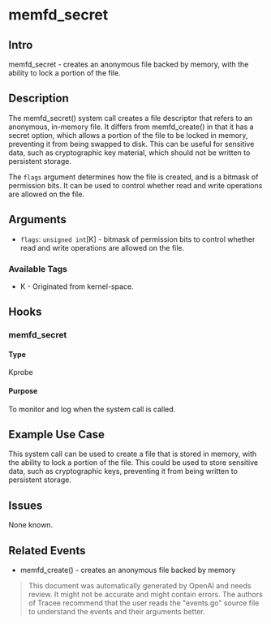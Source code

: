 
# memfd_secret

## Intro
memfd_secret - creates an anonymous file backed by memory, with the ability
to lock a portion of the file.

## Description
The memfd_secret() system call creates a file descriptor that refers to an
anonymous, in-memory file. It differs from memfd_create() in that it has a
secret option, which allows a portion of the file to be locked in memory,
preventing it from being swapped to disk. This can be useful for sensitive
data, such as cryptographic key material, which should not be written to
persistent storage.

The `flags` argument determines how the file is created, and is a bitmask of
permission bits. It can be used to control whether read and write operations
are allowed on the file.

## Arguments
* `flags`: `unsigned int`[K] - bitmask of permission bits to control whether read and write operations are allowed on the file.

### Available Tags
* K - Originated from kernel-space.

## Hooks
### memfd_secret
#### Type
Kprobe
#### Purpose
To monitor and log when the system call is called.

## Example Use Case
This system call can be used to create a file that is stored in memory, with the ability to lock a portion of the file. This could be used to store sensitive data, such as cryptographic keys, preventing it from being written to persistent storage.

## Issues
None known.

## Related Events
* memfd_create() - creates an anonymous file backed by memory

> This document was automatically generated by OpenAI and needs review. It might
> not be accurate and might contain errors. The authors of Tracee recommend that
> the user reads the "events.go" source file to understand the events and their
> arguments better.
